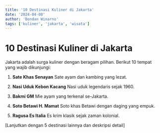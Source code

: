 ```yaml
---
title: '10 Destinasi Kuliner di Jakarta'
date: '2024-04-08'
author: 'Bondan Winarno'
tags: ['kuliner', 'jakarta', 'wisata']
---
```


# 10 Destinasi Kuliner di Jakarta

Jakarta adalah surga kuliner dengan beragam pilihan. Berikut 10 tempat yang wajib dikunjungi:

1. **Sate Khas Senayan**
   Sate ayam dan kambing yang lezat.

2. **Nasi Uduk Kebon Kacang**
   Nasi uduk legendaris sejak 1960.

3. **Bakmi GM**
   Mie ayam yang terkenal se-Jakarta.

4. **Soto Betawi H. Mamat**
   Soto khas Betawi dengan daging yang empuk.

5. **Ragusa Es Italia**
   Es krim klasik sejak zaman kolonial.

[Lanjutkan dengan 5 destinasi lainnya dan deskripsi detail]